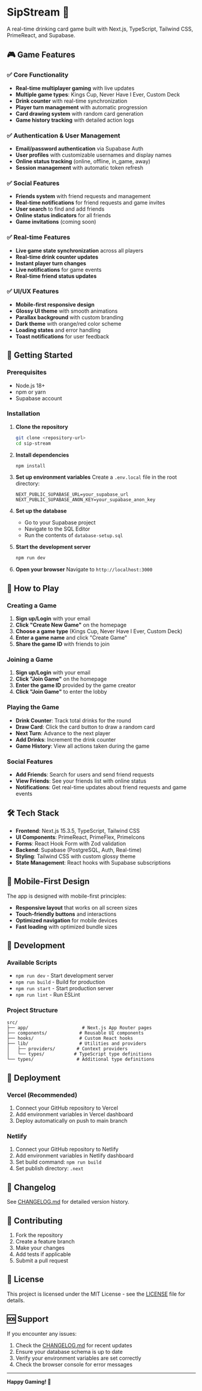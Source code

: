 # SipStream 🍺

A real-time drinking card game built with Next.js, TypeScript, Tailwind CSS, PrimeReact, and Supabase.

## 🎮 Game Features

### ✅ **Core Functionality**

- **Real-time multiplayer gaming** with live updates
- **Multiple game types**: Kings Cup, Never Have I Ever, Custom Deck
- **Drink counter** with real-time synchronization
- **Player turn management** with automatic progression
- **Card drawing system** with random card generation
- **Game history tracking** with detailed action logs

### ✅ **Authentication & User Management**

- **Email/password authentication** via Supabase Auth
- **User profiles** with customizable usernames and display names
- **Online status tracking** (online, offline, in_game, away)
- **Session management** with automatic token refresh

### ✅ **Social Features**

- **Friends system** with friend requests and management
- **Real-time notifications** for friend requests and game invites
- **User search** to find and add friends
- **Online status indicators** for all friends
- **Game invitations** (coming soon)

### ✅ **Real-time Features**

- **Live game state synchronization** across all players
- **Real-time drink counter updates**
- **Instant player turn changes**
- **Live notifications** for game events
- **Real-time friend status updates**

### ✅ **UI/UX Features**

- **Mobile-first responsive design**
- **Glossy UI theme** with smooth animations
- **Parallax background** with custom branding
- **Dark theme** with orange/red color scheme
- **Loading states** and error handling
- **Toast notifications** for user feedback

## 🚀 Getting Started

### Prerequisites

- Node.js 18+
- npm or yarn
- Supabase account

### Installation

1. **Clone the repository**

   ```bash
   git clone <repository-url>
   cd sip-stream
   ```

2. **Install dependencies**

   ```bash
   npm install
   ```

3. **Set up environment variables**
   Create a `.env.local` file in the root directory:

   ```env
   NEXT_PUBLIC_SUPABASE_URL=your_supabase_url
   NEXT_PUBLIC_SUPABASE_ANON_KEY=your_supabase_anon_key
   ```

4. **Set up the database**

   - Go to your Supabase project
   - Navigate to the SQL Editor
   - Run the contents of `database-setup.sql`

5. **Start the development server**

   ```bash
   npm run dev
   ```

6. **Open your browser**
   Navigate to `http://localhost:3000`

## 🎯 How to Play

### Creating a Game

1. **Sign up/Login** with your email
2. **Click "Create New Game"** on the homepage
3. **Choose a game type** (Kings Cup, Never Have I Ever, Custom Deck)
4. **Enter a game name** and click "Create Game"
5. **Share the game ID** with friends to join

### Joining a Game

1. **Sign up/Login** with your email
2. **Click "Join Game"** on the homepage
3. **Enter the game ID** provided by the game creator
4. **Click "Join Game"** to enter the lobby

### Playing the Game

- **Drink Counter**: Track total drinks for the round
- **Draw Card**: Click the card button to draw a random card
- **Next Turn**: Advance to the next player
- **Add Drinks**: Increment the drink counter
- **Game History**: View all actions taken during the game

### Social Features

- **Add Friends**: Search for users and send friend requests
- **View Friends**: See your friends list with online status
- **Notifications**: Get real-time updates about friend requests and game events

## 🛠️ Tech Stack

- **Frontend**: Next.js 15.3.5, TypeScript, Tailwind CSS
- **UI Components**: PrimeReact, PrimeFlex, PrimeIcons
- **Forms**: React Hook Form with Zod validation
- **Backend**: Supabase (PostgreSQL, Auth, Real-time)
- **Styling**: Tailwind CSS with custom glossy theme
- **State Management**: React hooks with Supabase subscriptions

## 📱 Mobile-First Design

The app is designed with mobile-first principles:

- **Responsive layout** that works on all screen sizes
- **Touch-friendly buttons** and interactions
- **Optimized navigation** for mobile devices
- **Fast loading** with optimized bundle sizes

## 🔧 Development

### Available Scripts

- `npm run dev` - Start development server
- `npm run build` - Build for production
- `npm run start` - Start production server
- `npm run lint` - Run ESLint

### Project Structure

```
src/
├── app/                    # Next.js App Router pages
├── components/            # Reusable UI components
├── hooks/                 # Custom React hooks
├── lib/                   # Utilities and providers
│   ├── providers/        # Context providers
│   └── types/           # TypeScript type definitions
└── types/                # Additional type definitions
```

## 🚀 Deployment

### Vercel (Recommended)

1. Connect your GitHub repository to Vercel
2. Add environment variables in Vercel dashboard
3. Deploy automatically on push to main branch

### Netlify

1. Connect your GitHub repository to Netlify
2. Add environment variables in Netlify dashboard
3. Set build command: `npm run build`
4. Set publish directory: `.next`

## 📝 Changelog

See [CHANGELOG.md](./CHANGELOG.md) for detailed version history.

## 🤝 Contributing

1. Fork the repository
2. Create a feature branch
3. Make your changes
4. Add tests if applicable
5. Submit a pull request

## 📄 License

This project is licensed under the MIT License - see the [LICENSE](./LICENSE) file for details.

## 🆘 Support

If you encounter any issues:

1. Check the [CHANGELOG.md](./CHANGELOG.md) for recent updates
2. Ensure your database schema is up to date
3. Verify your environment variables are set correctly
4. Check the browser console for error messages

---

**Happy Gaming! 🍻**
